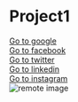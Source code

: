 # Project1
<!DOCTYPE html>
<html lang="en">
<head>
    <meta charset="UTF-8">
    <meta name="viewport" content="width=device-width, initial-scale=1.0">
    <meta http-equiv="X-UA-Compatible" content="ie=edge">
    <title>Links and images</title>
</head>
<body>
    <a href="https://google.com" target="_blank">Go to google</a>   <br>  
    <a href="https://facebook.com" target="_blank">Go to facebook</a> <br>    
    <a href="https://twitter.com" target="_blank">Go to twitter</a>  <br>   
    <a href="https://linkedin.com" target="_blank">Go to linkedin</a> <br>    
    <a href="https://instagram.com" target="_blank">Go to instagram</a><br> 
    <!-- <a href="/tut4.html" target="_blank">tut4</a> <br>
    <a href="/rio1.html" target="_blank">Arkashish</a>   -->
    <!-- Image not present -->
    <!-- <img src="rio.jpg" alt="Error loading image" srcset="">    -->
    <img src="https://source.unsplash.com/user/erondu/800x500" alt="remote image" srcset="">
</body>
</html>
